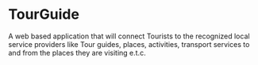 # TourGuide
A web based application that will connect Tourists to the recognized local service providers like Tour guides, places, activities, transport services to and from the places they are visiting e.t.c.
